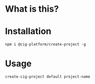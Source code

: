 # What is this?

# Installation

`npm i @cig-platform/create-project -g`

# Usage

`create-cig-project default project-name`
